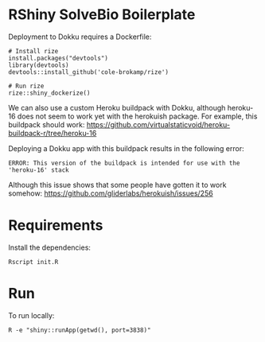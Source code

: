 # RShiny SolveBio Boilerplate

Deployment to Dokku requires a Dockerfile:

    # Install rize
    install.packages("devtools")
    library(devtools)
    devtools::install_github('cole-brokamp/rize')

    # Run rize
    rize::shiny_dockerize()


We can also use a custom Heroku buildpack with Dokku, although heroku-16 does not seem to work yet with the herokuish package. For example, this buildpack should work: https://github.com/virtualstaticvoid/heroku-buildpack-r/tree/heroku-16

Deploying a Dokku app with this buildpack results in the following error:

    ERROR: This version of the buildpack is intended for use with the 'heroku-16' stack


Although this issue shows that some people have gotten it to work somehow: https://github.com/gliderlabs/herokuish/issues/256



# Requirements

Install the dependencies:

    Rscript init.R


# Run

To run locally:

    R -e "shiny::runApp(getwd(), port=3838)"
